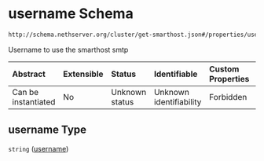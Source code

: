 # username Schema

```txt
http://schema.nethserver.org/cluster/get-smarthost.json#/properties/username
```

Username to use the smarthost smtp

| Abstract            | Extensible | Status         | Identifiable            | Custom Properties | Additional Properties | Access Restrictions | Defined In                                                                |
| :------------------ | :--------- | :------------- | :---------------------- | :---------------- | :-------------------- | :------------------ | :------------------------------------------------------------------------ |
| Can be instantiated | No         | Unknown status | Unknown identifiability | Forbidden         | Allowed               | none                | [get-smarthost.json\*](cluster/get-smarthost.json "open original schema") |

## username Type

`string` ([username](get-smarthost-properties-username.md))
